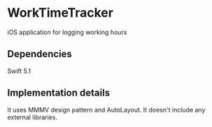 # WorkTimeTracker

iOS application for logging working hours

## Dependencies 

Swift 5.1

## Implementation details

It uses MMMV design pattern and AutoLayout. It doesn't include any external libraries.
